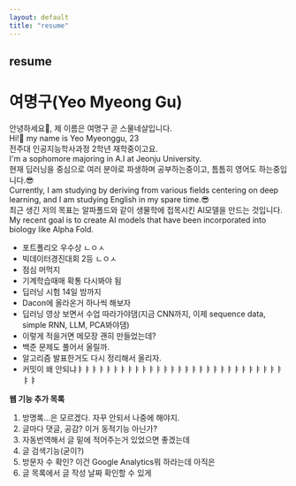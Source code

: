 ```yaml
---
layout: default
title: "resume"
---
```


## resume

# **여명구(Yeo Myeong Gu)**

안녕하세요👋, 제 이름은 여명구 곧 스물네살입니다.  
Hi!👋 my name is Yeo Myeonggu, 23  
전주대 인공지능학사과정 2학년 재학중이고요.  
I'm a sophomore majoring in A.I at Jeonju University.  
현재 딥러닝을 중심으로 여러 분야로 파생하며 공부하는중이고, 틈틈히 영어도 하는중입니다.😎  
Currently, I am studying by deriving from various fields centering on deep learning, and I am studying English in my spare time.😎  
최근 생긴 저의 목표는 알파폴드와 같이 생물학에 접목시킨 AI모델을 만드는 것입니다.  
My recent goal is to create AI models that have been incorporated into biology like Alpha Fold.  


- 포트폴리오 우수상 ㄴㅇㅅ  
- 빅데이터경진대회 2등 ㄴㅇㅅ  
- 점심 머먹지  
- 기계학습때매 확통 다시봐야 됨    
- 딥러닝 시험 14일 밤까지  
- Dacon에 올라온거 하나씩 해보자  
- 딥러닝 영상 보면서 수업 따라가야댐(지금 CNN까지, 이제 sequence data, simple RNN, LLM, PCA봐야댐)  
- 이렇게 적을거면 메모장 괜히 만들었는데?
- 백준 문제도 풀어서 올릴까.  
- 알고리즘 발표한거도 다시 정리해서 올리자.  
- 커밋이 왜 안되냐ㅑㅑㅑㅑㅑㅑㅑㅑㅑㅑㅑㅑㅑㅑㅑㅑㅑㅑㅑㅑㅑㅑㅑㅑㅑㅑㅑㅑㅑㅑㅑ


**웹 기능 추가 목록**  
1. 방명록...은 모르겠다. 자꾸 안되서 나중에 해야지.  
2. 글마다 댓글, 공감? 이거 동적기능 아닌가?  
3. 자동번역해서 글 밑에 적어주는거 있었으면 좋겠는데  
4. 글 검색기능(굳이?)
5. 방문자 수 확인? 이건 Google Analytics뭐 하라는데 아직은
6. 글 목록에서 글 작성 날짜 확인할 수 있게
